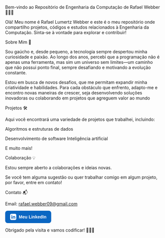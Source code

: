 Bem-vindo ao Repositório de Engenharia da Computação de Rafael Webber 👨‍💻🚀

Olá! Meu nome é Rafael Lumertz Webber e este é o meu repositório onde compartilho projetos, códigos e estudos relacionados à Engenharia da Computação. Sinta-se à vontade para explorar e contribuir!

Sobre Mim 📌

Sou gaúcho e, desde pequeno, a tecnologia sempre despertou minha curiosidade e paixão. Ao longo dos anos, percebi que a programação não é apenas uma ferramenta, mas sim um universo sem limites—um caminho que não possui ponto final, sempre desafiando e motivando a evolução constante.

Estou em busca de novos desafios, que me permitam expandir minha criatividade e habilidades. Para cada obstáculo que enfrento, adapto-me e encontro novas maneiras de crescer, seja desenvolvendo soluções inovadoras ou colaborando em projetos que agreguem valor ao mundo

Projetos 🛠️

Aqui você encontrará uma variedade de projetos que trabalhei, incluindo:

Algoritmos e estruturas de dados

Desenvolvimento de software
Inteligência artificial

E muito mais!


Colaboração 💡

Estou sempre aberto a colaborações e ideias novas. 

Se você tem alguma sugestão ou quer trabalhar comigo em algum projeto, por favor, entre em contato!

Contato 📬

Email: rafael.webber09@gmail.com

<a href="[(https://www.linkedin.com/in/rafael-lumertz-webber-0707612bb/)]" target="_blank" style="
  display: inline-flex;
  align-items: center;
  background-color: #0A66C2;
  color: white;
  padding: 10px 16px;
  border-radius: 8px;
  text-decoration: none;
  font-weight: 600;
  font-family: sans-serif;
  transition: background-color 0.3s ease;
">
  <svg xmlns="http://www.w3.org/2000/svg" fill="white" viewBox="0 0 24 24" width="20" height="20" style="margin-right: 8px;">
    <path d="M19 0h-14c-2.761 0-5 2.239-5 5v14c0 
      2.761 2.239 5 5 5h14c2.761 0 5-2.239 
      5-5v-14c0-2.761-2.239-5-5-5zm-11 
      19h-3v-10h3v10zm-1.5-11.268c-.966 
      0-1.75-.79-1.75-1.764s.784-1.764 
      1.75-1.764 1.75.79 
      1.75 1.764-.784 1.764-1.75 
      1.764zm13.5 11.268h-3v-5.604c0-3.368-4-3.113-4 
      0v5.604h-3v-10h3v1.354c1.396-2.586 
      7-2.777 7 2.476v6.17z"/>
  </svg>
  Meu LinkedIn
</a>

Obrigado pela visita e vamos codificar! 🎉👨‍💻
